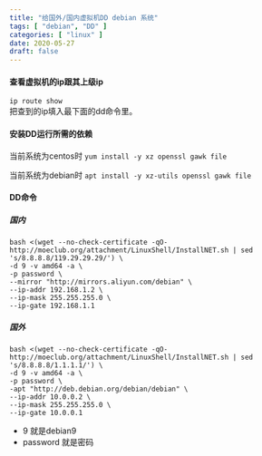 ```yaml
---
title: "给国外/国内虚拟机DD debian 系统"
tags: [ "debian", "DD" ]
categories: [ "linux" ]
date: 2020-05-27
draft: false
---
```


#### 查看虚拟机的ip跟其上级ip
`ip route show`    
把查到的ip填入最下面的dd命令里。

#### 安装DD运行所需的依赖

当前系统为centos时
`yum install -y xz openssl gawk file`

当前系统为debian时
`apt install -y xz-utils openssl gawk file`

#### DD命令

##### 国内
```
bash <(wget --no-check-certificate -qO- http://moeclub.org/attachment/LinuxShell/InstallNET.sh | sed 's/8.8.8.8/119.29.29.29/') \
-d 9 -v amd64 -a \
-p password \
--mirror "http://mirrors.aliyun.com/debian" \
--ip-addr 192.168.1.2 \
--ip-mask 255.255.255.0 \
--ip-gate 192.168.1.1
```

##### 国外
```
bash <(wget --no-check-certificate -qO- http://moeclub.org/attachment/LinuxShell/InstallNET.sh | sed 's/8.8.8.8/1.1.1.1/') \
-d 9 -v amd64 -a \
-p password \
-apt "http://deb.debian.org/debian/debian" \
--ip-addr 10.0.0.2 \
--ip-mask 255.255.255.0 \
--ip-gate 10.0.0.1
```

* 9 就是debian9
* password 就是密码

